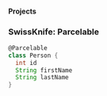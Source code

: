 #### Projects

### SwissKnife: Parcelable

```groovy
@Parcelable
class Person {
  int id
  String firstName
  String lastName
}
```